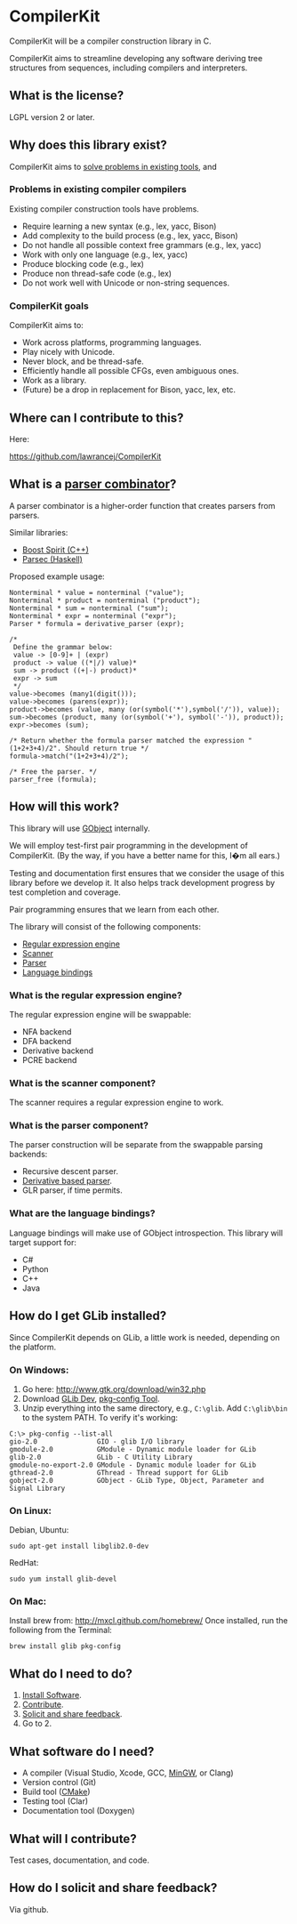 CompilerKit
===========
CompilerKit will be a compiler construction library in C.

CompilerKit aims to streamline developing any software deriving tree structures from sequences, including compilers and interpreters.

## What is the license?
LGPL version 2 or later.

## Why does this library exist?
CompilerKit aims to [solve problems in existing tools](#problems-in-existing-compiler-compilers), and 

### Problems in existing compiler compilers
Existing compiler construction tools have problems.

- Require learning a new syntax (e.g., lex, yacc, Bison)
- Add complexity to the build process (e.g., lex, yacc, Bison)
- Do not handle all possible context free grammars (e.g., lex, yacc)
- Work with only one language (e.g., lex, yacc)
- Produce blocking code (e.g., lex)
- Produce non thread-safe code (e.g., lex)
- Do not work well with Unicode or non-string sequences.

### CompilerKit goals
CompilerKit aims to:

- Work across platforms, programming languages.
- Play nicely with Unicode.
- Never block, and be thread-safe.
- Efficiently handle all possible CFGs, even ambiguous ones.
- Work as a library.
- (Future) be a drop in replacement for Bison, yacc, lex, etc.

## Where can I contribute to this?
Here:

<https://github.com/lawrancej/CompilerKit>

## What is a [parser combinator](http://en.wikipedia.org/wiki/Parser_combinator)?
A parser combinator is a higher-order function that creates parsers from parsers.

Similar libraries:

- [Boost Spirit (C++)](http://boost-spirit.com/home/)
- [Parsec (Haskell)](http://www.haskell.org/haskellwiki/Parsec)

Proposed example usage:

    Nonterminal * value = nonterminal ("value");
    Nonterminal * product = nonterminal ("product");
    Nonterminal * sum = nonterminal ("sum");
    Nonterminal * expr = nonterminal ("expr");
    Parser * formula = derivative_parser (expr);
    
    /*
     Define the grammar below:
     value -> [0-9]+ | (expr)
     product -> value ((*|/) value)*
     sum -> product ((+|-) product)*
     expr -> sum
     */
    value->becomes (many1(digit()));
    value->becomes (parens(expr));
    product->becomes (value, many (or(symbol('*'),symbol('/')), value));
    sum->becomes (product, many (or(symbol('+'), symbol('-')), product));
    expr->becomes (sum);
    
    /* Return whether the formula parser matched the expression "(1+2+3+4)/2". Should return true */
    formula->match("(1+2+3+4)/2");
    
    /* Free the parser. */
    parser_free (formula);

## How will this work?
This library will use [GObject](http://developer.gnome.org/gobject/stable/) internally.

We will employ test-first pair programming in the development of CompilerKit. (By the way, if you have a better name for this, I�m all ears.)

Testing and documentation first ensures that we consider the usage of this library before we develop it. It also helps track development progress by test completion and coverage.

Pair programming ensures that we learn from each other.

The library will consist of the following components:

- [Regular expression engine](#what-is-the-regular-expression-engine)
- [Scanner](#what-is-the-scanner-component)
- [Parser](#what-is-the-parser-component)
- [Language bindings](#what-are-the-language-bindings)

### What is the regular expression engine?
The regular expression engine will be swappable:

- NFA backend
- DFA backend
- Derivative backend
- PCRE backend

### What is the scanner component?
The scanner requires a regular expression engine to work.

### What is the parser component?
The parser construction will be separate from the swappable parsing backends:

- Recursive descent parser.
- [Derivative based parser](http://matt.might.net/articles/parsing-with-derivatives/).
- GLR parser, if time permits.

### What are the language bindings?
Language bindings will make use of GObject introspection. This library will target support for:

- C#
- Python
- C++
- Java

## How do I get GLib installed?
Since CompilerKit depends on GLib, a little work is needed, depending on the platform.

### On Windows:
1. Go here: <http://www.gtk.org/download/win32.php>
2. Download [GLib Dev](http://ftp.gnome.org/pub/gnome/binaries/win32/glib/2.28/glib-dev_2.28.8-1_win32.zip), [pkg-config Tool](http://ftp.gnome.org/pub/gnome/binaries/win32/dependencies/pkg-config_0.26-1_win32.zip).
3. Unzip everything into the same directory, e.g., `C:\glib`. Add `C:\glib\bin` to the system PATH. To verify it's working:

```
C:\> pkg-config --list-all
gio-2.0               GIO - glib I/O library
gmodule-2.0           GModule - Dynamic module loader for GLib
glib-2.0              GLib - C Utility Library
gmodule-no-export-2.0 GModule - Dynamic module loader for GLib
gthread-2.0           GThread - Thread support for GLib
gobject-2.0           GObject - GLib Type, Object, Parameter and Signal Library
```

### On Linux:
Debian, Ubuntu:

    sudo apt-get install libglib2.0-dev

RedHat:

    sudo yum install glib-devel

### On Mac:
Install brew from: <http://mxcl.github.com/homebrew/>
Once installed, run the following from the Terminal:

    brew install glib pkg-config

## What do I need to do?
1. [Install Software](#what-software-do-i-need).
2. [Contribute](#what-will-i-contribute).
3. [Solicit and share feedback](#how-do-i-solicit-and-share-feedback).
4. Go to 2.

## What software do I need?
- A compiler (Visual Studio, Xcode, GCC, [MinGW](http://sourceforge.net/projects/mingw/files/latest/download?source=files), or Clang)
- Version control (Git)
- Build tool ([CMake](http://www.cmake.org/cmake/resources/software.html))
- Testing tool (Clar)
- Documentation tool (Doxygen)

## What will I contribute?
Test cases, documentation, and code.

## How do I solicit and share feedback?
Via github.